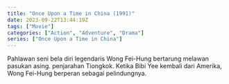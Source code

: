 ```yaml
---
title: "Once Upon a Time in China (1991)"
date: 2023-09-22T13:44:19Z
tags: ["Movie"]
categories: ["Action", "Adventure", "Drama"]
series: ["Once Upon a Time in China"]
---
```


Pahlawan seni bela diri legendaris Wong Fei-Hung bertarung melawan pasukan asing. penjarahan Tiongkok. Ketika Bibi Yee kembali dari Amerika, Wong Fei-Hung berperan sebagai pelindungnya.

<mux-player stream-type="on-demand"
  src="https://kp3d-my.sharepoint.com/personal/ryoo_kp3d_onmicrosoft_com/_layouts/15/download.aspx?share=ES5pc2TApRFBn0W9d7j5L-MB3HyUvJcvKHfhljdq0RZN_Q" metadata-video-title="Once Upon a Time in China (1991)" prefer-playback="mse" controls>
  </mux-player>
  
  
  <script src="https://cdn.jsdelivr.net/npm/@mux/mux-player"></script>
  
 <script id="5gZmVGNpwAj8yx02sRwnlYiVzyEZPixDWretI4YE1FAQ" type="application/ld+json">
 {
  "@context": "https://schema.org/",
  "@type": "VideoObject",
  "name": "Once Upon a Time in China (1991)",
  "contentUrl": "https://stream.mux.com/5gZmVGNpwAj8yx02sRwnlYiVzyEZPixDWretI4YE1FAQ.m3u8",
  "thumbnailUrl": "https://www.themoviedb.org/t/p/original/dkBQC0jmkmTOJJMgwsBdgkzZ6Ry.jpg?width=314&fit_mode=preserve&time=25",
  "uploadDate": "2023-09-22T13:44:19Z",
}

</script>
